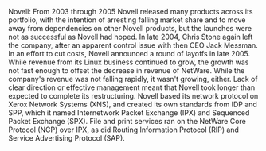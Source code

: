 Novell: From 2003 through 2005 Novell released many products across its portfolio, with the intention of arresting falling market share and to move away from dependencies on other Novell products, but the launches were not as successful as Novell had hoped. In late 2004, Chris Stone again left the company, after an apparent control issue with then CEO Jack Messman. In an effort to cut costs, Novell announced a round of layoffs in late 2005. While revenue from its Linux business continued to grow, the growth was not fast enough to offset the decrease in revenue of NetWare. While the company's revenue was not falling rapidly, it wasn't growing, either. Lack of clear direction or effective management meant that Novell took longer than expected to complete its restructuring. Novell based its network protocol on Xerox Network Systems (XNS), and created its own standards from IDP and SPP, which it named Internetwork Packet Exchange (IPX) and Sequenced Packet Exchange (SPX). File and print services ran on the NetWare Core Protocol (NCP) over IPX, as did Routing Information Protocol (RIP) and Service Advertising Protocol (SAP).
